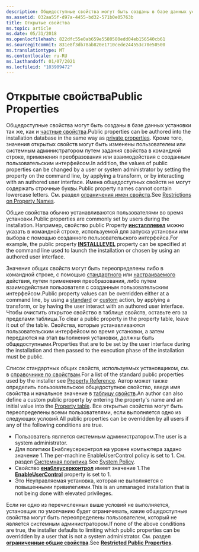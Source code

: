 ```yaml
---
description: Общедоступные свойства могут быть созданы в базе данных установки так же, как и частные свойства.
ms.assetid: 032aa55f-d97a-4455-bd32-571b0e05763b
title: Открытые свойства
ms.topic: article
ms.date: 05/31/2018
ms.openlocfilehash: 822dfc55e0ab659e5580580edd04eb156540cb61
ms.sourcegitcommit: 831e8f3db78ab820e1710cede244553c70e50500
ms.translationtype: MT
ms.contentlocale: ru-RU
ms.lasthandoff: 01/07/2021
ms.locfileid: "103909472"
---
```

# <a name="public-properties"></a><span data-ttu-id="28041-103">Открытые свойства</span><span class="sxs-lookup"><span data-stu-id="28041-103">Public Properties</span></span>

<span data-ttu-id="28041-104">Общедоступные свойства могут быть созданы в базе данных установки так же, как и [частные свойства](private-properties.md).</span><span class="sxs-lookup"><span data-stu-id="28041-104">Public properties can be authored into the installation database in the same way as [private properties](private-properties.md).</span></span> <span data-ttu-id="28041-105">Кроме того, значения открытых свойств могут быть изменены пользователем или системным администратором путем задания свойства в командной строке, применения преобразования или взаимодействия с созданным пользовательским интерфейсом.</span><span class="sxs-lookup"><span data-stu-id="28041-105">In addition, the values of public properties can be changed by a user or system administrator by setting the property on the command line, by applying a transform, or by interacting with an authored user interface.</span></span> <span data-ttu-id="28041-106">Имена общедоступных свойств не могут содержать строчные буквы.</span><span class="sxs-lookup"><span data-stu-id="28041-106">Public property names cannot contain lowercase letters.</span></span> <span data-ttu-id="28041-107">См. раздел [ограничения имен свойств](restrictions-on-property-names.md).</span><span class="sxs-lookup"><span data-stu-id="28041-107">See [Restrictions on Property Names](restrictions-on-property-names.md).</span></span>

<span data-ttu-id="28041-108">Общие свойства обычно устанавливаются пользователями во время установки.</span><span class="sxs-lookup"><span data-stu-id="28041-108">Public properties are commonly set by users during the installation.</span></span> <span data-ttu-id="28041-109">Например, свойство public Property [**инсталллевел**](installlevel.md) можно указать в командной строке, используемой для запуска установки или выбора с помощью созданного пользовательского интерфейса.</span><span class="sxs-lookup"><span data-stu-id="28041-109">For example, the public property [**INSTALLLEVEL**](installlevel.md) property can be specified at the command line used to launch the installation or chosen by using an authored user interface.</span></span>

<span data-ttu-id="28041-110">Значения общих свойств могут быть переопределены либо в командной строке, с помощью [стандартного](standard-actions.md) или [настраиваемого](custom-actions.md) действия, путем применения преобразования, либо путем взаимодействия пользователя с созданным пользовательским интерфейсом.</span><span class="sxs-lookup"><span data-stu-id="28041-110">Public property values can be overridden either at a command line, by using a [standard](standard-actions.md) or [custom](custom-actions.md) action, by applying a transform, or by having the user interact with an authored user interface.</span></span> <span data-ttu-id="28041-111">Чтобы очистить открытое свойство в таблице свойств, оставьте его за пределами таблицы.</span><span class="sxs-lookup"><span data-stu-id="28041-111">To clear a public property in the property table, leave it out of the table.</span></span> <span data-ttu-id="28041-112">Свойства, которые устанавливаются пользовательским интерфейсом во время установки, а затем передаются на этап выполнения установки, должны быть общедоступными.</span><span class="sxs-lookup"><span data-stu-id="28041-112">Properties that are to be set by the user interface during the installation and then passed to the execution phase of the installation must be public.</span></span>

<span data-ttu-id="28041-113">Список стандартных общих свойств, используемых установщиком, см. в [справочнике по свойствам](property-reference.md).</span><span class="sxs-lookup"><span data-stu-id="28041-113">For a list of the standard public properties used by the installer see [Property Reference](property-reference.md).</span></span> <span data-ttu-id="28041-114">Автор может также определить пользовательское общедоступное свойство, введя имя свойства и начальное значение в [таблицу свойств](property-table.md).</span><span class="sxs-lookup"><span data-stu-id="28041-114">An author can also define a custom public property by entering the property's name and an initial value into the [Property table](property-table.md).</span></span> <span data-ttu-id="28041-115">Все открытые свойства могут быть переопределены всеми пользователями, если выполняется одно из следующих условий.</span><span class="sxs-lookup"><span data-stu-id="28041-115">All public properties can be overridden by all users if any of the following conditions are true.</span></span>

-   <span data-ttu-id="28041-116">Пользователь является системным администратором.</span><span class="sxs-lookup"><span data-stu-id="28041-116">The user is a system administrator.</span></span>
-   <span data-ttu-id="28041-117">Для политики Енаблеусерконтрол на уровне компьютера задано значение 1.</span><span class="sxs-lookup"><span data-stu-id="28041-117">The per-machine EnableUserControl policy is set to 1.</span></span> <span data-ttu-id="28041-118">См. раздел [Системная политика](system-policy.md).</span><span class="sxs-lookup"><span data-stu-id="28041-118">See [System Policy](system-policy.md).</span></span>
-   <span data-ttu-id="28041-119">Свойство [**енаблеусерконтрол**](-enableusercontrol.md) имеет значение 1.</span><span class="sxs-lookup"><span data-stu-id="28041-119">The [**EnableUserControl**](-enableusercontrol.md) property is set to 1.</span></span>
-   <span data-ttu-id="28041-120">Это Неуправляемая установка, которая не выполняется с повышенными привилегиями.</span><span class="sxs-lookup"><span data-stu-id="28041-120">This is an unmanaged installation that is not being done with elevated privileges.</span></span>

<span data-ttu-id="28041-121">Если ни одно из перечисленных выше условий не выполняется, установщик по умолчанию будет ограничивать, какие общедоступные свойства могут быть переопределены пользователем, который не является системным администратором.</span><span class="sxs-lookup"><span data-stu-id="28041-121">If none of the above conditions are true, the installer defaults to limiting which public properties can be overridden by a user that is not a system administrator.</span></span> <span data-ttu-id="28041-122">См. раздел [**ограниченные общие свойства**](restricted-public-properties.md).</span><span class="sxs-lookup"><span data-stu-id="28041-122">See [**Restricted Public Properties**](restricted-public-properties.md).</span></span>

 

 



